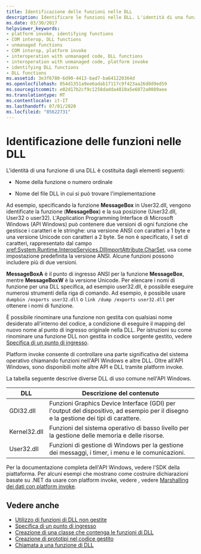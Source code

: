 ```yaml
---
title: Identificazione delle funzioni nelle DLL
description: Identificare le funzioni nelle DLL. L'identità di una funzione DLL è costituita da un nome di funzione o ordinale e dal nome del file DLL in cui è possibile trovare l'implementazione.
ms.date: 03/30/2017
helpviewer_keywords:
- platform invoke, identifying functions
- COM interop, DLL functions
- unmanaged functions
- COM interop, platform invoke
- interoperation with unmanaged code, DLL functions
- interoperation with unmanaged code, platform invoke
- identifying DLL functions
- DLL functions
ms.assetid: 3e3f6780-6d90-4413-bad7-ba641220364d
ms.openlocfilehash: 054d1351a9ee6adab17117c9f423aa26d0d9ed59
ms.sourcegitcommit: e02d17b2cf9c1258dadda4810a5e6072a0089aee
ms.translationtype: MT
ms.contentlocale: it-IT
ms.lasthandoff: 07/01/2020
ms.locfileid: "85622731"
---
```

# <a name="identifying-functions-in-dlls"></a>Identificazione delle funzioni nelle DLL
L'identità di una funzione di una DLL è costituita dagli elementi seguenti:  
  
- Nome della funzione o numero ordinale  
  
- Nome del file DLL in cui si può trovare l'implementazione  
  
 Ad esempio, specificando la funzione **MessageBox** in User32.dll, vengono identificate la funzione (**MessageBox**) e la sua posizione (User32.dll, User32 o user32). L'Application Programming Interface di Microsoft Windows (API Windows) può contenere due versioni di ogni funzione che gestisce i caratteri e le stringhe: una versione ANSI con caratteri a 1 byte e una versione Unicode con caratteri a 2 byte. Se non è specificato, il set di caratteri, rappresentato dal campo <xref:System.Runtime.InteropServices.DllImportAttribute.CharSet>, usa come impostazione predefinita la versione ANSI. Alcune funzioni possono includere più di due versioni.  
  
 **MessageBoxA** è il punto di ingresso ANSI per la funzione **MessageBox**, mentre **MessageBoxW** è la versione Unicode. Per elencare i nomi di funzione per una DLL specifica, ad esempio user32.dll, è possibile eseguire numerosi strumenti della riga di comando. Ad esempio, è possibile usare `dumpbin /exports user32.dll` o `link /dump /exports user32.dll` per ottenere i nomi di funzione.  
  
 È possibile rinominare una funzione non gestita con qualsiasi nome desiderato all'interno del codice, a condizione di eseguire il mapping del nuovo nome al punto di ingresso originale nella DLL. Per istruzioni su come rinominare una funzione DLL non gestita in codice sorgente gestito, vedere [Specifica di un punto di ingresso](specifying-an-entry-point.md).  
  
 Platform invoke consente di controllare una parte significativa del sistema operativo chiamando funzioni nell'API Windows e altre DLL. Oltre all'API Windows, sono disponibili molte altre API e DLL tramite platform invoke.  
  
 La tabella seguente descrive diverse DLL di uso comune nell'API Windows.  
  
|DLL|Descrizione del contenuto|  
|---------|-----------------------------|  
|GDI32.dll|Funzioni Graphics Device Interface (GDI) per l'output del dispositivo, ad esempio per il disegno e la gestione dei tipi di carattere.|  
|Kernel32.dll|Funzioni del sistema operativo di basso livello per la gestione delle memoria e delle risorse.|  
|User32.dll|Funzioni di gestione di Windows per la gestione dei messaggi, i timer, i menu e le comunicazioni.|  
  
 Per la documentazione completa dell'API Windows, vedere l'SDK della piattaforma. Per alcuni esempi che mostrano come costruire dichiarazioni basate su .NET da usare con platform invoke, vedere , vedere [Marshalling dei dati con platform invoke](marshaling-data-with-platform-invoke.md).  
  
## <a name="see-also"></a>Vedere anche

- [Utilizzo di funzioni di DLL non gestite](consuming-unmanaged-dll-functions.md)
- [Specifica di un punto di ingresso](specifying-an-entry-point.md)
- [Creazione di una classe che contenga le funzioni di DLL](creating-a-class-to-hold-dll-functions.md)
- [Creazione di prototipi nel codice gestito](creating-prototypes-in-managed-code.md)
- [Chiamata a una funzione di DLL](calling-a-dll-function.md)
